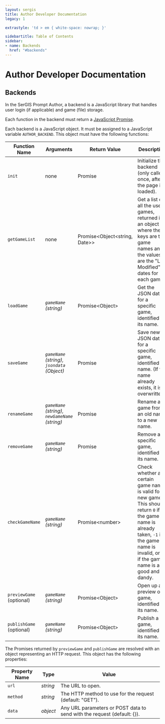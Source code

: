 ```yaml
---
layout: sergis
title: Author Developer Documentation
legacy: 1

extrastyle: 'td > em { white-space: nowrap; }'

sidebartitle: Table of Contents
sidebar:
- name: Backends
  href: "#backends"
---
```

# Author Developer Documentation

## Backends

In the SerGIS Prompt Author, a backend is a JavaScript library that handles user login (if applicable) and game (file) storage.

Each function in the backend must return a [JavaScript Promise](https://developer.mozilla.org/en-US/docs/Web/JavaScript/Reference/Global_Objects/Promise).

Each backend is a JavaScript object. It must be assigned to a JavaScript variable `AUTHOR_BACKEND`. This object must have the following functions:

| Function Name | Arguments | Return Value | Description
| ------------- | --------- | ------------ | -----------
| `init` | none | Promise | Initialize the backend (only called once, after the page is loaded).
| `getGameList` | none | Promise&lt;Object&lt;string, Date&gt;&gt; | Get a list of all the user's games, returned in an object where the keys are the game names and the values are the "Last Modified" dates for each game.
| `loadGame` | *`gameName` (string)* | Promise&lt;Object&gt; | Get the JSON data for a specific game, identified by its name.
| `saveGame` | *`gameName` (string),* *`jsondata` (Object)* | Promise | Save new JSON data for a specific game, identified by name. (If the name already exists, it is overwritten.)
| `renameGame` | *`gameName` (string),* *`newGameName` (string)* | Promise | Rename a game from an old name to a new name.
| `removeGame` | *`gameName` (string)* | Promise | Remove a specific game, identified by its name.
| `checkGameName` | *`gameName` (string)* | Promise&lt;number&gt; | Check whether a certain game name is valid for a new game. This should return `0` if the game name is already taken, `-1` if the game name is invalid, or `1` if the game name is all good and dandy.
| `previewGame` (optional) | *`gameName` (string)* | Promise&lt;Object&gt; | Open up a preview of a game, identified by its name.
| `publishGame` (optional) | *`gameName` (string)* | Promise&lt;Object&gt; | Publish a game, identified by its name.

The Promises returned by `previewGame` and `publishGame` are resolved with an object representing an HTTP request. This object has the following properties:

| Property Name | Type | Value
| ------------- | ---- | -----
| `url` | *string* | The URL to open.
| `method` | *string* | The HTTP method to use for the request (default: "GET").
| `data` | *object* | Any URL parameters or POST data to send with the request (default: {}).
